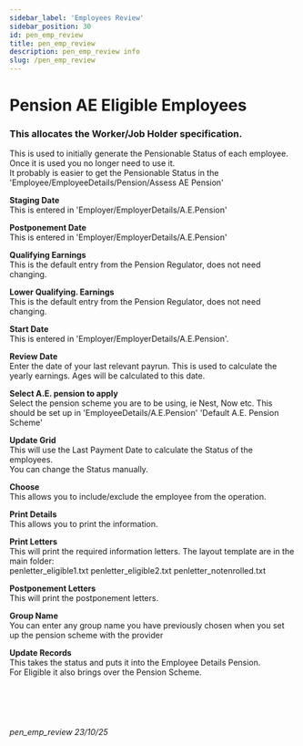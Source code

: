 ```yaml
---
sidebar_label: 'Employees Review'
sidebar_position: 30
id: pen_emp_review
title: pen_emp_review
description: pen_emp_review info
slug: /pen_emp_review
---
```


# Pension AE Eligible Employees

### This allocates the Worker/Job Holder specification.

This is used to initially generate the Pensionable Status of each employee. Once it is used you no longer need to use it.  
It probably is easier to get the Pensionable Status in the 'Employee/EmployeeDetails/Pension/Assess AE Pension'

**Staging Date**  
This is entered in 'Employer/EmployerDetails/A.E.Pension'

**Postponement Date**  
This is entered in 'Employer/EmployerDetails/A.E.Pension'

**Qualifying Earnings**  
This is the default entry from the Pension Regulator, does not need changing.

**Lower Qualifying. Earnings**  
This is the default entry from the Pension Regulator, does not need changing.

**Start Date**  
This is entered in 'Employer/EmployerDetails/A.E.Pension'.

**Review Date**  
Enter the date of your last relevant payrun. This is used to calculate the yearly earnings. Ages will be calculated to this date.

**Select A.E. pension to apply**  
Select the pension scheme you are to be using, ie Nest, Now etc.
This should be set up in 'EmployeeDetails/A.E.Pension' 'Default A.E. Pension Scheme'

**Update Grid**  
This will use the Last Payment Date to calculate the Status of the employees.  
You can change the Status manually.

**Choose**  
This allows you to include/exclude the employee from the operation.

**Print Details**  
This allows you to print the information.

**Print Letters**  
This will print the required information letters.
The layout template are in the main folder:  
  penletter_eligible1.txt
  penletter_eligible2.txt
  penletter_notenrolled.txt

**Postponement Letters**  
This will print the postponement letters.

**Group Name**  
You can enter any group name you have previously chosen when you set up the pension scheme with the provider

**Update Records**  
This takes the status and puts it into the Employee Details Pension.  
For Eligible it also brings over the Pension Scheme.
<br/>
<br/>
<br/>
<br/>
<br/>
###### pen_emp_review 23/10/25

